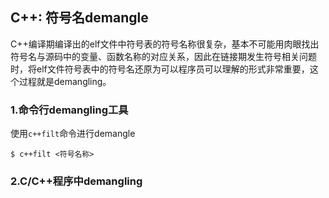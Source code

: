 ## C++: 符号名demangle

C++编译期编译出的elf文件中符号表的符号名称很复杂，基本不可能用肉眼找出符号名与源码中的变量、函数名称的对应关系，因此在链接期发生符号相关问题时，将elf文件符号表中的符号名还原为可以程序员可以理解的形式非常重要，这个过程就是demangling。

### 1.命令行demangling工具

使用`c++filt`命令进行demangle

```shell
$ c++filt <符号名称>
```

### 2.C/C++程序中demangling




